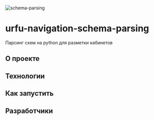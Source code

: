 ![schema-parsing](https://github.com/quorus-environment/urfu-navigation-schema-parsing/actions/workflows/main.yml/badge.svg)

# urfu-navigation-schema-parsing

Парсинг схем на python для разметки кабинетов

## О проекте


## Технологии


## Как запустить


## Разработчики

